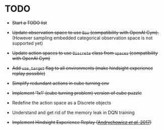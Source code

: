 # TODO

* ~~Start a TODO list~~

* ~~Update observation space to use `Box` (compatibility with OpenAI Gym).~~ (However sampling embedded categorical observation space is not supported yet)
* ~~Update action spaces to use `Discrete` class from `spaces` (compatibility with OpenAI Gym)~~
* ~~Add `use_target` flag to all environments (make hindsight experience replay possible)~~
* ~~Simplify redundant actions in cube turning env~~
* ~~Implement '1x1' (cube turning problem) version of cube puzzle~~ 
* Redefine the action space as a Discrete objects 
* Understand and get rid of the memory leak in DQN training
* ~~Implement Hindsight Experience Replay ([Andrychowicz <em>et al.</em> 2017](https://papers.nips.cc/paper/7090-hindsight-experience-replay.html))~~

